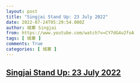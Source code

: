 ```yaml
---
layout: post
title: "Singjai Stand Up: 23 July 2022"
date: 2022-07-24T05:29:54.000Z
author: 城寨 Singjai
from: https://www.youtube.com/watch?v=CY7dG4u2foA
tags: [ 城寨 ]
comments: True
categories: [ 城寨 ]
---
```

<!--1658640594000-->
[Singjai Stand Up: 23 July 2022](https://www.youtube.com/watch?v=CY7dG4u2foA)
------

<div>

</div>

